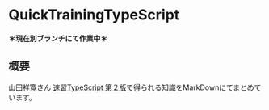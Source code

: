 # QuickTrainingTypeScript

**＊現在別ブランチにて作業中＊**

## 概要
山田祥寛さん [速習TypeScript 第２版](https://www.amazon.co.jp/%E9%80%9F%E7%BF%92-TypeScript-%E7%AC%AC2%E7%89%88-%E9%80%9F%E7%BF%92%E3%82%B7%E3%83%AA%E3%83%BC%E3%82%BA-%E5%B1%B1%E7%94%B0%E7%A5%A5%E5%AF%9B-ebook/dp/B086JKVGPB)で得られる知識をMarkDownにてまとめています。
